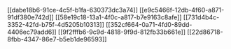 [[dabe18b6-91ce-4c5f-b1fa-630373dc3a74]]
[[e9c5466f-12db-4f60-a871-91df380e742d]]
[[58e19c18-13a1-4f0c-a817-b7e9163c8afe]]
[[731d4b4c-3352-42fd-b75f-4d5205b10313]]
[[352cf664-0a71-4fd0-89dd-4406ec79add6]]
[[9f2fffb6-9c9d-4818-9f9d-812fb33b661e]]
[[22d86718-8fbb-4347-86e7-b5eb1de96593]]
